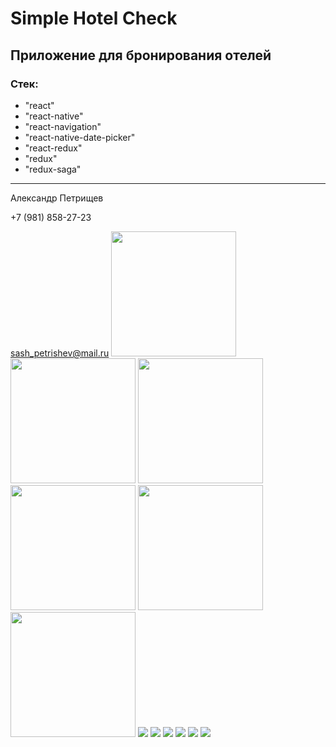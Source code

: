 # Simple Hotel Check

## Приложение для бронирования отелей

### Cтек:

- "react"
- "react-native"
- "react-navigation"
- "react-native-date-picker"
- "react-redux"
- "redux"
- "redux-saga"

---

Александр Петрищев

+7 (981) 858-27-23

sash_petrishev@mail.ru
<img src="https://github.com/petrishevalexander/BookingLiis2/blob/master/src/assets/screenshots/01.png" width="200">
<img src="https://github.com/petrishevalexander/BookingLiis2/blob/master/src/assets/screenshots/02.png" width="200">
<img src="https://github.com/petrishevalexander/BookingLiis2/blob/master/src/assets/screenshots/03.png" width="200">
<img src="https://github.com/petrishevalexander/BookingLiis2/blob/master/src/assets/screenshots/04.png" width="200">
<img src="https://github.com/petrishevalexander/BookingLiis2/blob/master/src/assets/screenshots/05.png" width="200">
<img src="https://github.com/petrishevalexander/BookingLiis2/blob/master/src/assets/screenshots/06.png" width="200">
![](https://github.com/petrishevalexander/BookingLiis2/blob/master/src/assets/screenshots/01.png)
![](https://github.com/petrishevalexander/BookingLiis2/blob/master/src/assets/screenshots/02.png)
![](https://github.com/petrishevalexander/BookingLiis2/blob/master/src/assets/screenshots/03.png)
![](https://github.com/petrishevalexander/BookingLiis2/blob/master/src/assets/screenshots/04.png)
![](https://github.com/petrishevalexander/BookingLiis2/blob/master/src/assets/screenshots/05.png)
![](https://github.com/petrishevalexander/BookingLiis2/blob/master/src/assets/screenshots/06.png)
